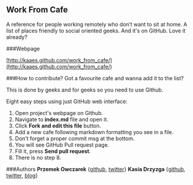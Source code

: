 Work From Cafe                                                                                                                                                
--------------
A reference for people working remotely who don’t want to sit at home.
A list of places friendly to social oriented geeks. And it's on GitHub. Love it already?

###Webpage

[http://kaaes.github.com/work_from_cafe/](http://kaaes.github.com/work_from_cafe/)

###How to contribute?
Got a favourite cafe and wanna add it to the list?

This is done by geeks and for geeks so you need to use Github.

Eight easy steps using just GitHub web interface:
1. Open project's webpage on Github.  
2. Navigate to __index.md__ file and open it.  
3. Click __Fork and edit this file__ button.  
4. Add a new cafe following markdown formatting you see in a file.  
5. Don't forget a proper commit msg at the bottom.  
6. You will see GitHub Pull request page.  
7. Fill it, press __Send pull request__.  
8. There is no step 8.  

###Authors
__Przemek Owczarek__ {[github](https://github.com/nazgob), [twitter](http://twitter.com/powczarek)}
__Kasia Drzyzga__ {[github](https://github.com/kaaes), [twitter](http://twitter.com/kaaes), [blog](http://kasia.drzyzga.pl)}
